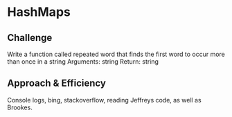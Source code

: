 # HashMaps

## Challenge
Write a function called repeated word that finds the first word to occur more than once in a string
Arguments: string
Return: string

## Approach & Efficiency
Console logs, bing, stackoverflow, reading Jeffreys code, as well as Brookes.
